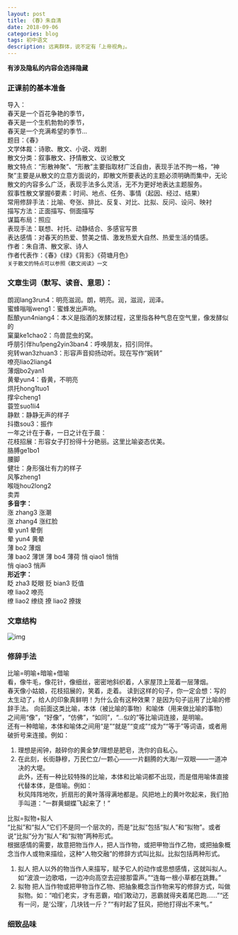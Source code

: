 ```yaml
---
layout: post
title: 《春》朱自清
date: 2018-09-06
categories: blog
tags: 初中语文
description: 远离群体，说不定有「上帝视角」。
---
```

**有涉及隐私的内容会选择隐藏**   
### 正课前的基本准备  
导入：  
春天是一个百花争艳的季节，   
春天是一个生机勃勃的季节，   
春天是一个充满希望的季节...  
题目：《春》  
文学体裁：诗歌、散文、小说、戏剧  
散文分类：叙事散文、抒情散文、议论散文  
散文特点：“形散神聚”、“形散”主要指取材广泛自由，表现手法不拘一格，“神聚”主要是从散文的立意方面说的，即散文所要表达的主题必须明确而集中，无论散文的内容多么广泛，表现手法多么灵活，无不为更好地表达主题服务。  
叙事性散文掌握6要素：时间、地点、任务、事情（起因、经过、结果）     
常用修辞手法：比喻、夸张、排比、反复、对比、比拟、反问、设问、映衬  
描写方法：正面描写、侧面描写  
谋篇布局：照应  
表现手法：联想、衬托、动静结合、多感官写景    
表达感情：对春天的热爱、赞美之情、激发热爱大自然、热爱生活的情感。  
作者：朱自清、散文家、诗人  
作者代表作：《春》《绿》《背影》《荷塘月色》  
`关于散文的特点可以参照《散文阅读》一文`  
### 文章生词（默写、读音、意思）：  
朗润lang3run4：明亮滋润。朗，明亮。润，滋润，润泽。      
蜜蜂嗡嗡weng1：蜜蜂发出声响。     
酝酿yun4niang4：本义是指酒的发酵过程，这里指各种气息在空气里，像发酵似的   
窠巢ke1chao2：鸟兽昆虫的窝。  
呼朋引伴hu1peng2yin3ban4：呼唤朋友，招引同伴。    
宛转wan3zhuan3：形容声音抑扬动听。现在写作“婉转”  
嘹亮liao2liang4  
薄烟bo2yan1  
黄晕yun4：昏黄，不明亮  
烘托hong1tuo1  
撑伞cheng1  
蓑笠suo1li4  
静默：静静无声的样子   
抖擞sou3：振作  
一年之计在于春，一日之计在于晨：  
花枝招展：形容女子打扮得十分艳丽。这里比喻姿态优美。  
胳膊ge1bo1  
腰脚  
健壮：身形强壮有力的样子    
风筝zheng1  
喉咙hou2long2  
卖弄  
**多音字：**  
涨  zhang3 涨潮  
涨  zhang4 涨红脸  
晕  yun1 晕倒  
晕  yun4 黄晕  
薄  bo2  薄烟  
薄  bao2 薄饼
薄  bo4  薄荷
悄  qiao1 悄悄  
悄  qiao3 悄声  
**形近字：**  
眨 zha3  眨眼
贬 bian3 贬值  
嘹 liao2 嘹亮  
缭 liao2 缭绕
撩 liao2 撩拨
### 文章结构   
![img](/img/pic/春1.png)  
### 修辞手法   
比喻=明喻+暗喻+借喻  
看，像牛毛，像花针，像细丝，密密地斜织着，人家屋顶上笼着一层薄烟。  
春天像小姑娘，花枝招展的，笑着，走着。
读到这样的句子，你一定会想：写的太生动了，给人的印象真鲜明！为什么会有这种效果？是因为句子运用了比喻的修辞手法。
向前面这类比喻，本体（被比喻的事物）和喻体（用来做比喻的事物）之间用“像”，“好像”，“仿佛”，“如同”，“...似的”等比喻词连接，是明喻。  
还有一种暗喻，本体和喻体之间用“是”“就是”“变成”“成为”“等于”等词语，或者用破折号来连接。例如：  
1. 理想是闹钟，敲碎你的黄金梦/理想是肥皂，洗你的自私心。  
2. 在此刻，长街静穆，万民伫立/一颗心——一片翻腾的大海/一双眼——一道冲决的大堤。  
此外，还有一种比较特殊的比喻，本体和比喻词都不出现，而是借用喻体直接代替本体，是借喻。例如：  
秋风阵阵地吹，折扇形的黄叶落得满地都是。风把地上的黄叶吹起来，我们拍手叫道：“一群黄蝴蝶飞起来了！”  

比拟=拟物+拟人  
“比拟”和“拟人”它们不是同一个层次的，而是“比拟”包括“拟人”和“拟物”。或者说“比拟”分为“拟人”和“拟物”两种形式。  
根据感情的需要，故意把物当作人，把人当作物，或把甲物当作乙物，或把抽象概念当作人或物来描绘，这种“人物交融”的修辞方式叫比拟。比拟包括两种形式。  
1. 拟人  把人以外的物当作人来描写，赋予它人的动作或思想感情，这就叫拟人。  如“波浪一边歌唱，一边冲向高空去迎接那雷声。”“连每一根小草都在跳舞。”  
2. 拟物  把人当作物或把甲物当作乙物、把抽象概念当作物来写的修辞方式，叫做拟物。如：“咱们老实，才有恶霸，咱们敢动刀，恶霸就得夹着尾巴跑……”“还有一问，是‘公理’，几块钱一斤？”“有时起了狂风，把他打得出不来气。”  
### 细致品味  
